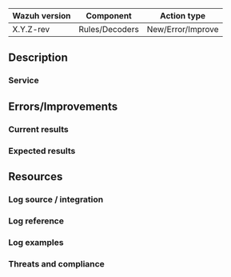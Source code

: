 
|Wazuh version| Component | Action type |
|---| --- | --- |
| X.Y.Z-rev | Rules/Decoders | New/Error/Improve |

<!--
This template reflects sections that must be included in new issues
Contributions from the community are really appreciated. If this is the case, please add the
"contribution" to properly track the issue.
-->

## Description
<!-- Add a detailed description of your issue -->
<!-- Detail the reason that motivates this proposed change on the ruleset -->

### Service
<!-- Add a description of the service that you are targeting with the ruleset, indicating vendor and/or module if available -->
<!-- Add any URL or doc related to service and/or vendor/module -->


## Errors/Improvements
### Current results
<!--  Include current results -->

### Expected results
<!--  Include expected results -->

## Resources
### Log source / integration
<!-- Especify where the logs come from and/or if integration is required-->

### Log reference
<!-- Add any URL or doc related to log format -->
<!-- Add any URL or doc related to log events -->

### Log examples
<!-- Add any logs examples available -->

### Threats and compliance
<!-- We analyze in search of applicable threats (MITRE) and add  applicable commpliance (PCI DSS, GDPR) -->
<!-- Optionally list specific threats and compliance to be covered if desired -->
<!-- Include any related URL or documentation -->

